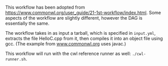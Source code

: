 

This workflow has been adopted from
https://www.commonwl.org/user_guide/21-1st-workflow/index.html.
Some aspects of the workflow are slightly different, however the DAG is
essentially the same.

The workflow takes in as input a tarball, which is specified in `input.yml`,
extracts the file HelloC.cpp from it, then compiles it into an object file
using gcc. (The example from www.commonwl.org uses javac.)

This workflow will run with the cwl reference runner as well:
`./cwl-runner.sh`.
